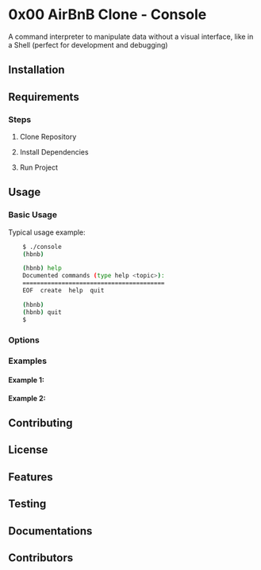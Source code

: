 # 0x00 AirBnB Clone - Console

A command interpreter to manipulate data without a visual interface, like in a Shell (perfect for development and debugging)

## Installation

## Requirements

### Steps

1. Clone Repository

2. Install Dependencies

3. Run Project

## Usage

### Basic Usage
Typical usage example:

```bash
    $ ./console
    (hbnb)

    (hbnb) help
    Documented commands (type help <topic>):
    ========================================
    EOF  create  help  quit

    (hbnb)
    (hbnb) quit
    $
```
### Options

### Examples

#### Example 1:

#### Example 2:

## Contributing

## License

## Features

## Testing

## Documentations

## Contributors